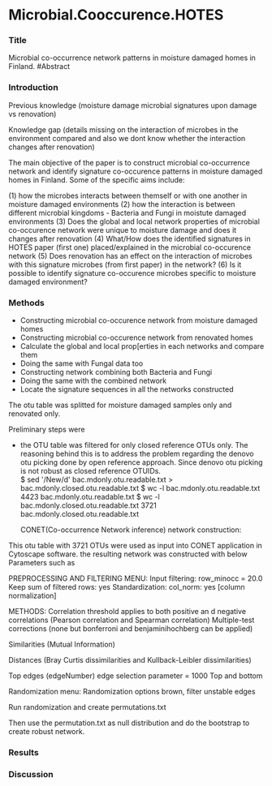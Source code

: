 # Microbial.Cooccurence.HOTES
### Title
Microbial co-occurrence network patterns in moisture damaged homes in Finland.
#Abstract

### Introduction


Previous knowledge (moisture damage microbial signatures upon damage vs renovation)


Knowledge gap (details missing on the interaction of microbes in the environment compared and also we dont know whether the interaction changes after renovation)

The main objective of the paper is to construct microbial co-occurrence network and identify signature co-occurence patterns in moisture damaged homes in Finland. Some of the specific aims include:

(1) how the microbes interacts between themself or with one another in moisture damaged environments 
(2) how the interaction is between different microbial kingdoms - Bacteria and Fungi in moistute damaged environments 
(3) Does the global and local network properties of microbial co-occurence network were unique to moisture damage and does it changes after renovation 
(4) What/How does the identified signatures in HOTES paper (first one) placed/explained in the microbial co-occurence network (5) Does renovation has an effect on the interaction of microbes with this signature microbes (from first paper) in the network? 
(6) Is it possible to identify signature co-occurence microbes specific to moisture damaged environment?

### Methods

- Constructing microbial co-occurence network from moisture damaged homes
- Constructing microbial co-occurence network from renovated homes
- Calculate the global and local prop[erties in each networks and compare them
- Doing the same with Fungal data too
- Constructing network combining both Bacteria and Fungi
- Doing the same with the combined network
- Locate the signature sequences in all the networks constructed

The otu table was splitted for moisture damaged samples only and renovated only.

Preliminary steps were 
- the OTU table was filtered for only closed reference OTUs only. The reasoning behind this is to address the problem regarding the denovo otu picking done by open reference approach. Since denovo otu picking is not robust as closed reference OTUIDs.  
$ sed '/New/d' bac.mdonly.otu.readable.txt > bac.mdonly.closed.otu.readable.txt
$ wc -l bac.mdonly.otu.readable.txt 
    4423 bac.mdonly.otu.readable.txt
$ wc -l bac.mdonly.closed.otu.readable.txt 
    3721 bac.mdonly.closed.otu.readable.txt
    
    CONET(Co-occurrence Network inference) network construction:

This otu table with 3721 OTUs were used as input into CONET application in Cytoscape software.
the resulting network was constructed with below 
Parameters such as 

PREPROCESSING AND FILTERING MENU:
Input filtering: row_minocc = 20.0
Keep sum of filtered rows: yes 
Standardization: col_norm: yes [column normalization]

METHODS:
Correlation threshold applies to both positive an d negative correlations (Pearson correlation and Spearman correlation)
Multiple-test corrections (none but bonferroni and benjaminihochberg can be applied)

Similarities (Mutual Information)

Distances (Bray Curtis dissimilarities and Kullback-Leibler dissimilarities)

Top edges (edgeNumber) edge selection parameter = 1000
Top and bottom

Randomization menu: 
Randomization options brown, filter unstable edges

Run randomization and create permutations.txt

Then use the permutation.txt as null distribution and do the bootstrap to create robust network.






### Results

### Discussion
